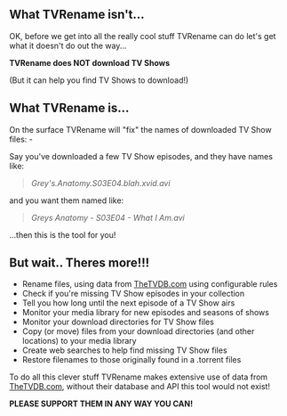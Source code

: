 ## What TVRename isn't...
OK, before we get into all the really cool stuff TVRename can do let's get what it doesn't do out the way...

**TVRename does NOT download TV Shows**

(But it can help you find TV Shows to download!)

## What TVRename is...
On the surface TVRename will "fix" the names of downloaded TV Show files: -

Say you've downloaded a few TV Show episodes, and they have names like:

>  *Grey's.Anatomy.S03E04.blah.xvid.avi*

and you want them named like:

> *Greys Anatomy - S03E04 - What I Am.avi*

...then this is the tool for you!

## But wait.. Theres more!!!
 * Rename files, using data from [TheTVDB.com](http://thetvdb.com "Visit thetvdb.com") using configurable rules
 * Check if you're missing TV Show episodes in your collection
 * Tell you how long until the next episode of a TV Show airs
 * Monitor your media library for new episodes and seasons of shows
 * Monitor your download directories for TV Show files
 * Copy (or move) files from your download directories (and other locations) to your media library
 * Create web searches to help find missing TV Show files
 * Restore filenames to those originally found in a .torrent files

To do all this clever stuff TVRename makes extensive use of data from [TheTVDB.com](http://thetvdb.com "Visit thetvdb.com"), without their database and API this tool would not exist!

 **PLEASE SUPPORT THEM IN ANY WAY YOU CAN!**
